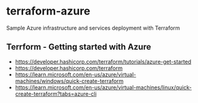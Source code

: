 # terraform-azure

Sample Azure infrastructure and services deployment with Terraform

## Terrform - Getting started with Azure

- https://developer.hashicorp.com/terraform/tutorials/azure-get-started
- https://developer.hashicorp.com/terraform
- https://learn.microsoft.com/en-us/azure/virtual-machines/windows/quick-create-terraform
- https://learn.microsoft.com/en-us/azure/virtual-machines/linux/quick-create-terraform?tabs=azure-cli
